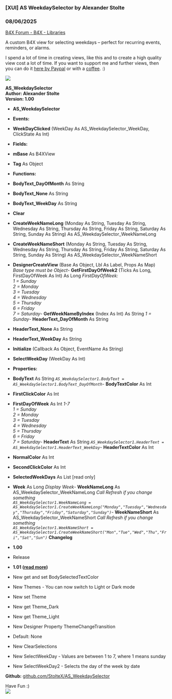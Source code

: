 ###  [XUI] AS WeekdaySelector by Alexander Stolte
### 08/06/2025
[B4X Forum - B4X - Libraries](https://www.b4x.com/android/forum/threads/168107/)

A custom B4X view for selecting weekdays – perfect for recurring events, reminders, or alarms.  
  
I spend a lot of time in creating views, like this and to create a high quality view cost a lot of time. If you want to support me and further views, then you can do it [here by Paypal](https://www.paypal.com/donate/?hosted_button_id=PBJGJWDDSM6ZG) or with a [coffee](https://www.buymeacoffee.com/astolte). :)  
  
![](https://www.b4x.com/android/forum/attachments/165823)  
  
**AS\_WeekdaySelector  
Author: Alexander Stolte  
Version: 1.00**  

- **AS\_WeekdaySelector**

- **Events:**

- **WeekDayClicked** (WeekDay As AS\_WeekdaySelector\_WeekDay, ClickState As Int)

- **Fields:**

- **mBase** As B4XView
- **Tag** As Object

- **Functions:**

- **BodyText\_DayOfMonth** As String
- **BodyText\_None** As String
- **BodyText\_WeekDay** As String
- **Clear**
- **CreateWeekNameLong** (Monday As String, Tuesday As String, Wednesday As String, Thursday As String, Friday As String, Saturday As String, Sunday As String) As AS\_WeekdaySelector\_WeekNameLong
- **CreateWeekNameShort** (Monday As String, Tuesday As String, Wednesday As String, Thursday As String, Friday As String, Saturday As String, Sunday As String) As AS\_WeekdaySelector\_WeekNameShort
- **DesignerCreateView** (Base As Object, Lbl As Label, Props As Map)
*Base type must be Object*- **GetFirstDayOfWeek2** (Ticks As Long, FirstDayOfWeek As Int) As Long
*FirstDayOfWeek:  
 1 = Sunday  
 2 = Monday  
 3 = Tuesday  
 4 = Wednesday  
 5 = Thursday  
 6 = Friday  
 7 = Saturday*- **GetWeekNameByIndex** (Index As Int) As String
*1 = Sunday*- **HeaderText\_DayOfMonth** As String
- **HeaderText\_None** As String
- **HeaderText\_WeekDay** As String
- **Initialize** (Callback As Object, EventName As String)
- **SelectWeekDay** (WeekDay As Int)

- **Properties:**

- **BodyText** As String
*<code>AS\_WeekdaySelector1.BodyText = AS\_WeekdaySelector1.BodyText\_DayOfMonth</code>*- **BodyTextColor** As Int
- **FirstClickColor** As Int
- **FirstDayOfWeek** As Int
*1-7  
 1 = Sunday  
 2 = Monday  
 3 = Tuesday  
 4 = Wednesday  
 5 = Thursday  
 6 = Friday  
 7 = Saturday*- **HeaderText** As String
*<code>AS\_WeekdaySelector1.HeaderText = AS\_WeekdaySelector1.HeaderText\_WeekDay</code>*- **HeaderTextColor** As Int
- **NormalColor** As Int
- **SecondClickColor** As Int
- **SelectedWeekDays** As List [read only]
- **Week** As Long
*Display Week*- **WeekNameLong** As AS\_WeekdaySelector\_WeekNameLong
*Call Refresh if you change something  
 <code>AS\_WeekdaySelector1.WeekNameLong = AS\_WeekdaySelector1.CreateWeekNameLong("Monday","Tuesday","Wednesday","Thursday","Friday","Saturday","Sunday")</code>*- **WeekNameShort** As AS\_WeekdaySelector\_WeekNameShort
*Call Refresh if you change something  
 <code>AS\_WeekdaySelector1.WeekNameShort = AS\_WeekdaySelector1.CreateWeekNameShort("Mon","Tue","Wed","Thu","Fri","Sat","Sun")</code>*
**Changelog**  

- **1.00**

- Release

- **1.01 (**[**read more**](https://www.b4x.com/android/forum/threads/b4x-xui-as-weekdayselector.168107/post-1030426)**)**

- New get and set BodySelectedTextColor
- New Themes - You can now switch to Light or Dark mode
- New set Theme
- New get Theme\_Dark
- New get Theme\_Light
- New Designer Property ThemeChangeTransition

- Default: None

- New ClearSelections
- New SelectWeekDay - Values are between 1 to 7, where 1 means sunday
- New SelectWeekDay2 - Selects the day of the week by date

**Github:** [github.com/StolteX/AS\_WeekdaySelector](https://github.com/StolteX/AS_WeekdaySelector)  
  
Have Fun :)  
[![](https://www.b4x.com/android/forum/attachments/paypal-donate-button-png-clipart-png.79848/)](https://www.paypal.com/donate/?hosted_button_id=PBJGJWDDSM6ZG)